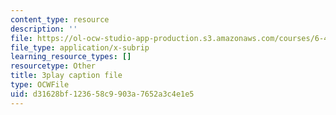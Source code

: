 ```yaml
---
content_type: resource
description: ''
file: https://ol-ocw-studio-app-production.s3.amazonaws.com/courses/6-451-principles-of-digital-communication-ii-spring-2005/d31628bf123658c9903a7652a3c4e1e5_CxgU2Gtg5ro.vtt
file_type: application/x-subrip
learning_resource_types: []
resourcetype: Other
title: 3play caption file
type: OCWFile
uid: d31628bf-1236-58c9-903a-7652a3c4e1e5
---
```

